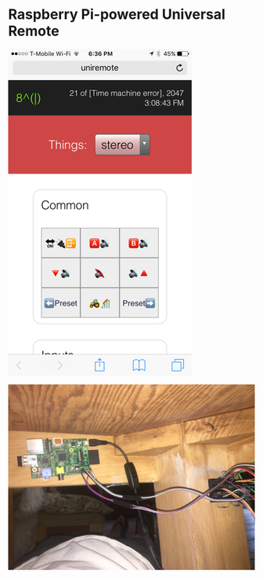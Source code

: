 # Raspberry Pi-powered Universal Remote

![The UI](https://raw.githubusercontent.com/parkovski/remote/master/pics/ui.png)

![The device](https://raw.githubusercontent.com/parkovski/remote/master/pics/device.jpg)
